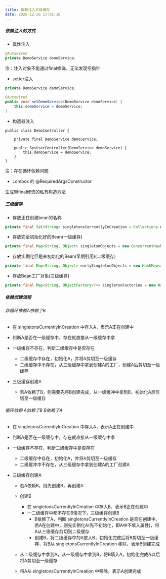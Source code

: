 ```yaml
---
title: 依赖注入三级缓存
date: 2020-12-26 17:01:10
---
```








##### 依赖注入的方式

- 属性注入

```java
@Autowired
private DemoService demoService; 
```

注：注入对象不能通过final修饰，无法发现空指针

- setter注入

```java
private DemoService demoService; 

@Autowired
public void setDemoService(DemoService demoService) {
    this.demoService = demoService;
}
```

- 构造器注入

```
public class DemoController {

    private final DemoService demoService;

    public SysUserController(DemoService demoService) {
        this.demoService = demoService;
    }
}
```

注：存在循环依赖问题

- Lombox 的 @RequiredArgsConstructor

生成带final修饰的私有构造方法



##### 三级缓存

- 存放正在创建bean的名称

```java
private final Set<String> singletonsCurrentlyInCreation = Collections.newSetFromMap(new ConcurrentHashMap<>(16));
```



- 存放完全初始化好的Bean(一级缓存)

```java
private final Map<String, Object> singletonObjects = new ConcurrentHashMap<>(256);
```

- 存放实例化但是未初始化的Bean(早期引用)(二级缓存)

```java
private final Map<String, Object> earlySingletonObjects = new HashMap<>(16);
```

- 存放Bean工厂对象(三级缓存)

```Java
private final Map<String, ObjectFactory<?>> singletonFactories = new HashMap<>(16);
```



##### 依赖创建流程

###### 非循环依赖A依赖了B

- 在 singletonsCurrentlyInCreation 中存入A，表示A正在创建中

- 判断A是否在一级缓存中，存在就直接从一级缓存中拿
- 一级缓存不存在，判断二级缓存中是否存在
  - 二级缓存中存在，初始化A，并将A剪切至一级缓存
  - 二级缓存中不存在，从三级缓存中拿到创建A的工厂，创建A后剪切至一级缓存
- 三级缓存创建A
  - 若A依赖了B，则需要先将B创建完成，从一级缓冲中拿到B，初始化A后剪切至一级缓存



###### 循环依赖 A依赖了B B依赖了A

- 在 singletonsCurrentlyInCreation 中存入A，表示A正在创建中

- 判断A是否在一级缓存中，存在就直接从一级缓存中拿
- 一级缓存不存在，判断二级缓存中是否存在
  - 二级缓存中存在，初始化A，并将A剪切至一级缓存
  - 二级缓冲中不存在，从三级缓存中拿到创建A的工厂创建A

- 三级缓存创建A

  - 若A依赖B，则先创建B，再创建A
  - 创建B
    - 在 singletonsCurrentlyInCreation 中存入B，表示B正在创建中
    - 一二级缓存中都不存在B情况下，三级缓存创建B
      - B依赖了A，判断 singletonsCurrentlyInCreation 是否在创建中，若A在创建中，则先实例化A(先不初始化，即A中不填入属性)，将A从三级缓存剪切到二级缓存
      - 创建B，将二级缓存中的A放入B，初始化完成后将B剪切至一级缓存，将B从 singletonsCurrentlyInCreation 移除，表示B创建完成

  - 从二级缓存中拿到A，从一级缓存中拿到B，将B填入A，初始化完成A以后将A剪切至一级缓存
  - 将A从 singletonsCurrentlyInCreation  中移除，表示A创建完成



